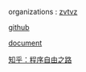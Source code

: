 organizations : [zvtvz](https://github.com/zvtvz)

[github](https://github.com/zvtvz/zvt)

[document](https://zvtvz.github.io/zvt/#/)

[知乎：程序自由之路](https://zhuanlan.zhihu.com/automoney)